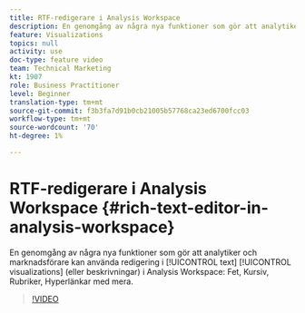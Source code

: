 ```yaml
---
title: RTF-redigerare i Analysis Workspace
description: En genomgång av några nya funktioner som gör att analytiker och marknadsförare kan använda redigering för textvisualiseringar (eller beskrivningar) i Analysis Workspace - fetstil, kursiv stil, rubriker, hyperlänkar med mera.
feature: Visualizations
topics: null
activity: use
doc-type: feature video
team: Technical Marketing
kt: 1907
role: Business Practitioner
level: Beginner
translation-type: tm+mt
source-git-commit: f3b3fa7d91b0cb21005b57768ca23ed6700fcc03
workflow-type: tm+mt
source-wordcount: '70'
ht-degree: 1%

---
```



# RTF-redigerare i Analysis Workspace {#rich-text-editor-in-analysis-workspace}

En genomgång av några nya funktioner som gör att analytiker och marknadsförare kan använda redigering i [!UICONTROL text] [!UICONTROL visualizations] (eller beskrivningar) i Analysis Workspace: Fet, Kursiv, Rubriker, Hyperlänkar med mera.

>[!VIDEO](https://video.tv.adobe.com/v/23726/?quality=12)
